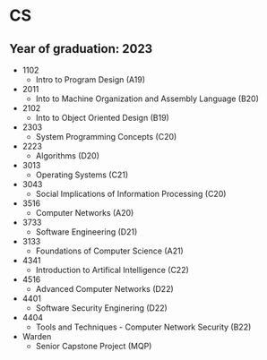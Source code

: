# CS

## Year of graduation: 2023

- 1102
  - Intro to Program Design (A19)
- 2011
  - Into to Machine Organization and Assembly Language (B20)
- 2102
  - Into to Object Oriented Design (B19)
- 2303
  - System Programming Concepts (C20)
- 2223
  - Algorithms (D20)
- 3013
  - Operating Systems (C21)
- 3043
  - Social Implications of Information Processing (C20)
- 3516
  - Computer Networks (A20)
- 3733
  - Software Engineering (D21)
- 3133
  - Foundations of Computer Science (A21)
- 4341
  - Introduction to Artifical Intelligence (C22)
- 4516
  - Advanced Computer Networks (D22)
- 4401
  - Software Security Enginering (D22)
- 4404
  - Tools and Techniques - Computer Network Security (B22)
- Warden
  - Senior Capstone Project (MQP)
